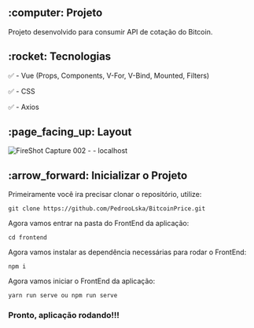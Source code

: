 <h2>:computer: Projeto</h2>
Projeto desenvolvido para consumir API de cotação do Bitcoin.

<h2>:rocket: Tecnologias</h2>

:white_check_mark: - Vue (Props, Components, V-For, V-Bind, Mounted, Filters)

:white_check_mark: - CSS

:white_check_mark: - Axios

<h2>:page_facing_up: Layout</h2>

![FireShot Capture 002 -  - localhost](https://user-images.githubusercontent.com/45328215/85212902-c3513200-b32d-11ea-9134-5f6967cfa822.png)

<h2>:arrow_forward: Inicializar o Projeto</h2>

Primeiramente você ira precisar clonar o repositório, utilize: 

`git clone https://github.com/PedrooLska/BitcoinPrice.git`


Agora vamos entrar na pasta do FrontEnd da aplicação:

`cd frontend`

Agora vamos instalar as dependência necessárias para rodar o FrontEnd:

`npm i`

Agora vamos iniciar o FrontEnd da aplicação:

`yarn run serve ou npm run serve`


<h3> Pronto, aplicação rodando!!! </h3>
